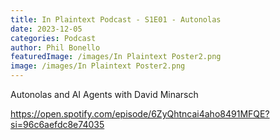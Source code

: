 ```yaml
---
title: In Plaintext Podcast - S1E01 - Autonolas
date: 2023-12-05
categories: Podcast
author: Phil Bonello
featuredImage: /images/In Plaintext Poster2.png
image: /images/In Plaintext Poster2.png
---
```

Autonolas and AI Agents with David Minarsch

https://open.spotify.com/episode/6ZyQhtncai4aho8491MFQE?si=96c6aefdc8e74035